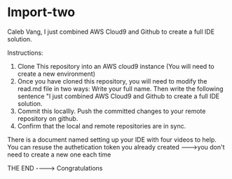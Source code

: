 # Import-two

Caleb Vang, I just combined AWS Cloud9 and Github to create a full IDE solution.

Instructions:
1. Clone This repository into an AWS cloud9 instance (You will need to create a new environment)
2. Once you have cloned this repository, you will need to modify the read.md file in two ways: Write your full name. Then write the following sentence "I just combined AWS Cloud9 and Github to create a full IDE solution.
3. Commit this locallly. Push the committed changes to your remote repository on github.
4. Confirm that the local and remote repositories are in sync.

There is a document named setting up your IDE with four videos to help.
You can resuse the authetication token you already created --->you don't need to create a new one each time

THE END ----> Congratulations